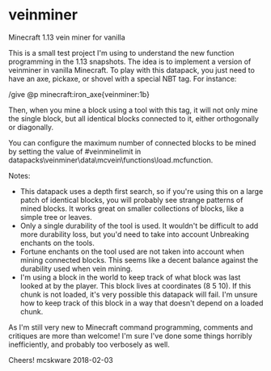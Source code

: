 # veinminer
Minecraft 1.13 vein miner for vanilla

This is a small test project I'm using to understand the new function programming in the 1.13 snapshots. The idea is to implement a version of veinminer in vanilla Minecraft. To play with this datapack, you just need to have an axe, pickaxe, or shovel with a special NBT tag. For instance:

/give @p minecraft:iron_axe{veinminer:1b}

Then, when you mine a block using a tool with this tag, it will not only mine the single block, but all identical blocks connected to it, either orthogonally or diagonally.

You can configure the maximum number of connected blocks to be mined by setting the value of #veinminelimit in datapacks\veinminer\data\mcvein\functions\load.mcfunction.

Notes:
- This datapack uses a depth first search, so if you're using this on a large patch of identical blocks, you will probably see strange patterns of mined blocks. It works great on smaller collections of blocks, like a simple tree or leaves.
- Only a single durability of the tool is used. It wouldn't be difficult to add more durability loss, but you'd need to take into account Unbreaking enchants on the tools.
- Fortune enchants on the tool used are not taken into account when mining connected blocks. This seems like a decent balance against the durability used when vein mining.
- I'm using a block in the world to keep track of what block was last looked at by the player. This block lives at coordinates (8 5 10). If this chunk is not loaded, it's very possible this datapack will fail. I'm unsure how to keep track of this block in a way that doesn't depend on a loaded chunk.

As I'm still very new to Minecraft command programming, comments and critiques are more than welcome! I'm sure I've done some things horribly inefficiently, and probably too verbosely as well.

Cheers!
mcskware
2018-02-03
